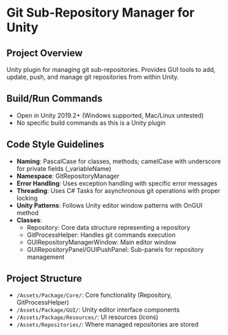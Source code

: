 # Git Sub-Repository Manager for Unity

## Project Overview
Unity plugin for managing git sub-repositories. Provides GUI tools to add, update, push, and manage git repositories from within Unity.

## Build/Run Commands
- Open in Unity 2019.2+ (Windows supported, Mac/Linux untested)
- No specific build commands as this is a Unity plugin

## Code Style Guidelines
- **Naming**: PascalCase for classes, methods; camelCase with underscore for private fields (_variableName)
- **Namespace**: GitRepositoryManager
- **Error Handling**: Uses exception handling with specific error messages
- **Threading**: Uses C# Tasks for asynchronous git operations with proper locking
- **Unity Patterns**: Follows Unity editor window patterns with OnGUI method
- **Classes**:
  - Repository: Core data structure representing a repository
  - GitProcessHelper: Handles git commands execution
  - GUIRepositoryManagerWindow: Main editor window
  - GUIRepositoryPanel/GUIPushPanel: Sub-panels for repository management

## Project Structure
- `/Assets/Package/Core/`: Core functionality (Repository, GitProcessHelper)
- `/Assets/Package/GUI/`: Unity editor interface components
- `/Assets/Package/Resources/`: UI resources (icons)
- `/Assets/Repositories/`: Where managed repositories are stored